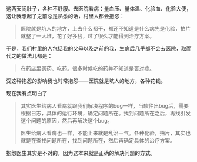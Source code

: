 这两天闹肚子，各种不舒服。去医院看病：量血压、量体温、化验血、化验大便，这让我想起了之前总是熟悉的话，村里人都会抱怨：
> 医院就是坑人的地方，上去什么都干，都还不知道是什么病先是化验，拍片就整了一大堆，花了好多钱，过了很久才能得到治疗方案。
> 

于是，我们村里的人包括我的父母以及之前的我，生病后几乎都不会去医院，取而代之的做法儿都是：
> 在药店里买药、吃药。很多时候吃的药并不知道是否对症。

受这种抱怨的影响我也时常抱怨——医院就是坑人的地方，各种花钱。

现在我有点明白了
> 其实医生给病人看病就跟我们解决程序的bug一样，当软件出bug后，需要根据日志，具体的运行环境，确定问题所在。找到问题所在之后，再找引发这个问题的原因，然后再解决这个bug。
> 
> 医生给病人看病也一样，不能上来就是乱治一气。各种化验，拍片，其实也就是在查找问题所在，找到问题所在，然后再确定具体的治疗方案。

抱怨医生其实是不对的，因为这本来就是正确的解决问题的方式。




